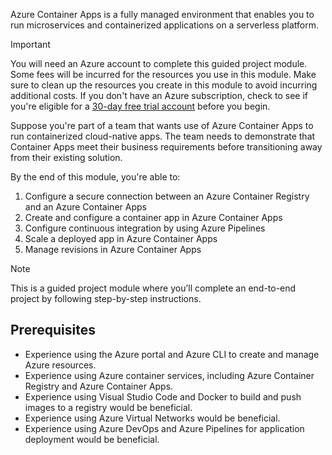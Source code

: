Azure Container Apps is a fully managed environment that enables you to run microservices and containerized applications on a serverless platform.

> [!IMPORTANT]
> You will need an Azure account to complete this guided project module. Some fees will be incurred for the resources you use in this module. Make sure to clean up the resources you create in this module to avoid incurring additional costs. If you don't have an Azure subscription, check to see if you're eligible for a [30-day free trial account](https://azure.microsoft.com/free) before you begin.

Suppose you're part of a team that wants use of Azure Container Apps to run containerized cloud-native apps. The team needs to demonstrate that Container Apps meet their business requirements before transitioning away from their existing solution.

By the end of this module, you're able to:

1. Configure a secure connection between an Azure Container Registry and an Azure Container Apps
1. Create and configure a container app in Azure Container Apps
1. Configure continuous integration by using Azure Pipelines
1. Scale a deployed app in Azure Container Apps
1. Manage revisions in Azure Container Apps

> [!NOTE]
> This is a guided project module where you’ll complete an end-to-end project by following step-by-step instructions.

## Prerequisites

- Experience using the Azure portal and Azure CLI to create and manage Azure resources.
- Experience using Azure container services, including Azure Container Registry and Azure Container Apps.
- Experience using Visual Studio Code and Docker to build and push images to a registry would be beneficial.
- Experience using Azure Virtual Networks would be beneficial.
- Experience using Azure DevOps and Azure Pipelines for application deployment would be beneficial.
